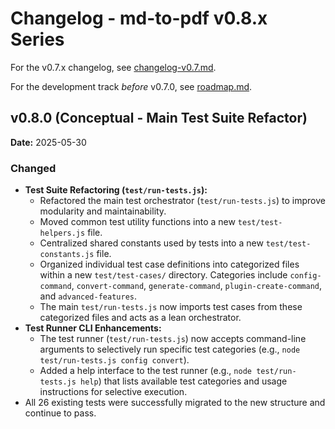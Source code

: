 # Changelog - md-to-pdf v0.8.x Series

For the v0.7.x changelog, see [changelog-v0.7.md](changelog-v0.7.md).

For the development track *before* v0.7.0, see [roadmap.md](roadmap.md).

## v0.8.0 (Conceptual - Main Test Suite Refactor)

**Date:** 2025-05-30

### Changed

* **Test Suite Refactoring (`test/run-tests.js`):**
    * Refactored the main test orchestrator (`test/run-tests.js`) to improve modularity and maintainability.
    * Moved common test utility functions into a new `test/test-helpers.js` file.
    * Centralized shared constants used by tests into a new `test/test-constants.js` file.
    * Organized individual test case definitions into categorized files within a new `test/test-cases/` directory. Categories include `config-command`, `convert-command`, `generate-command`, `plugin-create-command`, and `advanced-features`.
    * The main `test/run-tests.js` now imports test cases from these categorized files and acts as a lean orchestrator.
* **Test Runner CLI Enhancements:**
    * The test runner (`test/run-tests.js`) now accepts command-line arguments to selectively run specific test categories (e.g., `node test/run-tests.js config convert`).
    * Added a help interface to the test runner (e.g., `node test/run-tests.js help`) that lists available test categories and usage instructions for selective execution.
* All 26 existing tests were successfully migrated to the new structure and continue to pass.

